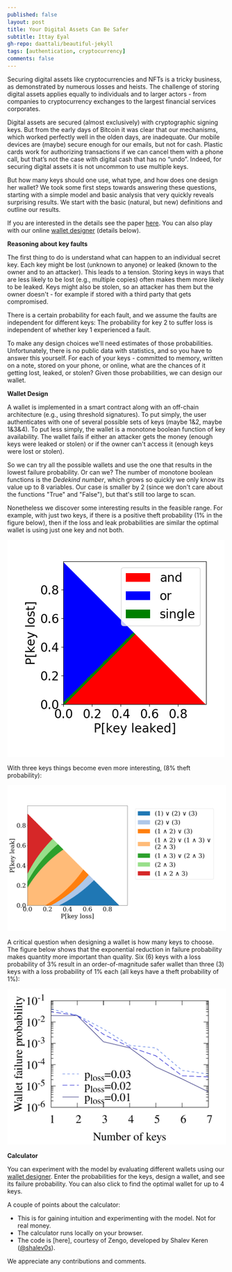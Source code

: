 ```yaml
---
published: false
layout: post
title: Your Digital Assets Can Be Safer
subtitle: Ittay Eyal
gh-repo: daattali/beautiful-jekyll
tags: [authentication, cryptocurrency]
comments: false
---
```


Securing digital assets like cryptocurrencies and NFTs is a tricky business, as demonstrated by numerous losses and heists. The challenge of storing digital assets applies equally to individuals and to larger actors - from companies to cryptocurrency exchanges to the largest financial services corporates. 

Digital assets are secured (almost exclusively) with cryptographic signing keys. But from the early days of Bitcoin it was clear that our mechanisms, which worked perfectly well in the olden days, are inadequate. Our mobile devices are (maybe) secure enough for our emails, but not for cash. Plastic cards work for authorizing transactions if we can cancel them with a phone call, but that’s not the case with digital cash that has no “undo”. Indeed, for securing digital assets it is not uncommon to use multiple keys. 

But how many keys should one use, what type, and how does one design her wallet? We took some first steps towards answering these questions, starting with a simple model and basic analysis that very quickly reveals surprising results. We start with the basic (natural, but new) definitions and outline our results. 

If you are interested in the details see the paper [here](https://webee.technion.ac.il/people/ittay/publications/keyManagement.pdf). You can also play with our online [wallet designer](https://walletdesign.dev/) (details below). 

**Reasoning about key faults** 

The first thing to do is understand what can happen to an individual secret key. Each key might be lost (unknown to anyone) or leaked (known to the owner and to an attacker). This leads to a tension. Storing keys in ways that are less likely to be lost (e.g., multiple copies) often makes them more likely to be leaked. Keys might also be stolen, so an attacker has them but the owner doesn't - for example if stored with a third party that gets compromised. 

There is a certain probability for each fault, and we assume the faults are independent for different keys: The probability for key 2 to suffer loss is independent of whether key 1 experienced a fault. 

To make any design choices we'll need estimates of those probabilities. Unfortunately, there is no public data with statistics, and so you have to answer this yourself. For each of your keys - committed to memory, written on a note, stored on your phone, or online, what are the chances of it getting lost, leaked, or stolen? Given those probabilities, we can design our wallet. 

**Wallet Design** 

A wallet is implemented in a smart contract along with an off-chain architecture (e.g., using threshold signatures). To put simply, the user authenticates with one of several possible sets of keys (maybe 1&2, maybe 1&3&4). To put less simply, the wallet is a monotone boolean function of key availability. The wallet fails if either an attacker gets the money (enough keys were leaked or stolen) or if the owner can't access it (enough keys were lost or stolen). 

So we can try all the possible wallets and use the one that results in the lowest failure probability. Or can we? The number of monotone boolean functions is the *Dedekind number*, which grows so quickly we only know its value up to 8 variables. Our case is smaller by 2 (since we don't care about the functions "True" and "False"), but that's still too large to scan. 

Nonetheless we discover some interesting results in the feasible range. For example, with just two keys, if there is a positive theft probability (1% in the figure below), then if the loss and leak probabilities are similar the optimal wallet is using just one key and not both. 

![](/assets/img/keyManagement-exp21-twoKeys-best.png)

With three keys things become even more interesting, (8% theft probability): 

![](/assets/img/keyManagement-exp06-threeKeyPlotkey3-step0.001-stolen0.080-lostMax1.000-leakedMax1.000.png)

A critical question when designing a wallet is how many keys to choose. 
The figure below shows that the exponential reduction in failure probability makes quantity more important than quality. 
Six (6) keys with a loss probability of 3% result in an order-of-magnitude safer wallet than three (3) keys with a loss probability of 1% each (all keys have a theft probability of 1%): 

![](/assets/img/keyManagement-exp22-manyKeys-lost01-03-stolen01.png
)

**Calculator** 

You can experiment with the model by evaluating different wallets using our [wallet designer](https://github.com/ZenGo-X/crypto-key-calculator). 
Enter the probabilities for the keys, design a wallet, and see its failure probability. You can also click to find the optimal wallet for up to 4 keys. 

A couple of points about the calculator: 
* This is for gaining intuition and experimenting with the model. Not for real money. 
* The calculator runs locally on your browser. 
* The code is [here], courtesy of Zengo, developed by Shalev Keren ([@shalev0s](https://twitter.com/shalev0s)). 

We appreciate any contributions and comments. 
